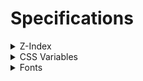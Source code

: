 # Specifications

<details>
<summary>Z-Index</summary>
<div>

| Z-Index | Entity |
| --: | --- |
| 252 | Header Background |
| 253 | Header, Header II |
| 254 | Contact modal background |
| 255 | Contact modal |
| 32 | News list arrows (`NewsList.svelte>style button`) |
| -1 | Background | (`style.scss>main::before`) |

</div>
</details>

<details>
<summary>CSS Variables</summary>
<div>

| Name | Description | Usable area |
| --: | --- | --- |
| `--vh001` | viewport height * 0.01 (realtime update) | all |
| `--max-vh001` | viewport max height ever * 0.01 (realtime update) | all |

</div>
</details>

<details>
<summary>Fonts</summary>
<div>

Default font is `Zen Kaku Gothic New`.  
Default font weight is `400`.

- [Zen Kaku Gothic New](#zen-kaku-gothic-new)
- [Poppins](#poppins)

---

## `Zen Kaku Gothic New`

<!-- - Light: `300`
- Medium: `500` -->
- Regular: `400`
- Black: `900`
<!-- - Bold: `700` -->

**Do not use**: `100`, `200`, `300`, `500`, `600`, `700`, `800`, `normal`, `bold`, `lighter`, `bolder`

---

## `Poppins`

<!-- - Thin: `100`
- Thin Italic: `100` + `italic`
- ExtraLight: `200`
- ExtraLight Italic: `200` + `italic`
- Light: `300`
- Light Italic: `300` + `italic`
- Regular: `400`
- Regular Italic: `400` + `italic` -->
- Medium: `500`
<!-- - Medium Italic: `500` + `italic`
- SemiBold: `600`
- SemiBold Italic: `600` + `italic`
- Bold: `700`
- Bold Italic: `700` + `italic`
- ExtraBold: `800`
- ExtraBold Italic: `800` + `italic`
- Black: `900`
- Black Italic: `900` + `italic` -->

**Must specify the `font-weight` to `500`**.  
**We can use only uppercase letters of [`HEADER_ITEMS`](/src/lib/data/HEADER_ITEMS.ts) constant.**

---

</div>
</details>
